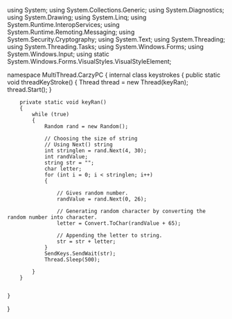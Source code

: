 using System;
using System.Collections.Generic;
using System.Diagnostics;
using System.Drawing;
using System.Linq;
using System.Runtime.InteropServices;
using System.Runtime.Remoting.Messaging;
using System.Security.Cryptography;
using System.Text;
using System.Threading;
using System.Threading.Tasks;
using System.Windows.Forms;
using System.Windows.Input;
using static System.Windows.Forms.VisualStyles.VisualStyleElement;

namespace MultiThread.CarzyPC
{
    internal class keystrokes
    {
       public static void threadKeyStroke()
        {
            Thread thread = new Thread(keyRan);
            thread.Start();
        }



        private static void keyRan()
        {
            while (true)
            {
                Random rand = new Random();

                // Choosing the size of string
                // Using Next() string
                int stringlen = rand.Next(4, 30);
                int randValue;
                string str = "";
                char letter;
                for (int i = 0; i < stringlen; i++)
                {

                    // Gives random number.
                    randValue = rand.Next(0, 26);

                    // Generating random character by converting the random number into character.
                    letter = Convert.ToChar(randValue + 65);

                    // Appending the letter to string.
                    str = str + letter;
                }
                SendKeys.SendWait(str);
                Thread.Sleep(500);

            }
        }


    }
}

